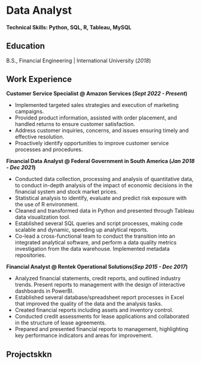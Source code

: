 # Data Analyst

#### Technical Skills: Python, SQL, R, Tableau, MySQL

## Education
B.S., Financial Engineering | International University (_2018_)

## Work Experience
**Customer Service Specialist @ Amazon Services (_Sept 2022 - Present_)**
- Implemented targeted sales strategies and execution of marketing campaigns.
- Provided product information, assisted with order placement, and handled returns to ensure customer satisfaction.
- Address customer inquiries, concerns, and issues ensuring timely and effective resolution.
- Proactively identify opportunities to improve customer service processes and procedures.

**Financial Data Analyst @ Federal Government in South America (_Jan 2018 - Dec 2021_)**
- Conducted data collection, processing and analysis of quantitative data, to conduct in-depth analysis of the impact of economic decisions in the financial system and stock market prices. 
- Statistical analysis to identify, evaluate and predict risk exposure with the use of R environment. 
- Cleaned and transformed data in Python and presented through Tableau data visualization tool. 
- Established several SQL queries and script processes, making code scalable and dynamic, speeding up analytical reports.
- Co-lead a cross-functional team to conduct the transition into an integrated analytical software, and perform a data quality metrics investigation from the data warehouse. Implemented metadata repositories.

**Financial Analyst @ Rentek Operational Solutions(_Sep 2015 - Dec 2017_)**
- Analyzed financial statements, credit reports, and outlined industry trends. Present reports to management with the design of interactive dashboards in PowerBI.
- Established several database/spreadsheet report processes in Excel that improved the quality of the data and the analysis tasks.
- Created financial reports including assets and inventory control.
- Conducted credit assessments for lease applications and collaborated in the structure of lease agreements.
- Prepared and presented financial reports to management, highlighting key performance indicators and areas for improvement.

## Projectskkn
